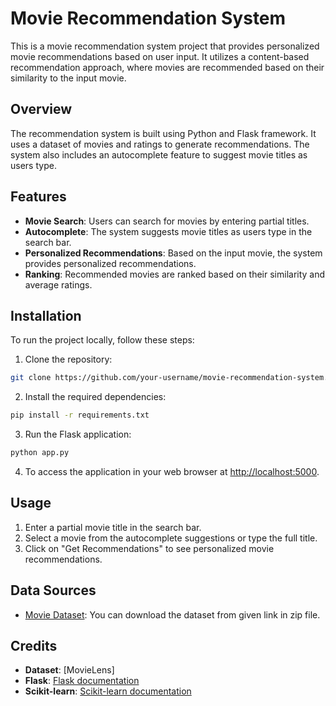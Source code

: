 # Movie Recommendation System

This is a movie recommendation system project that provides personalized movie recommendations based on user input. It utilizes a content-based recommendation approach, where movies are recommended based on their similarity to the input movie.

## Overview

The recommendation system is built using Python and Flask framework. It uses a dataset of movies and ratings to generate recommendations. The system also includes an autocomplete feature to suggest movie titles as users type.

## Features

- **Movie Search**: Users can search for movies by entering partial titles.
- **Autocomplete**: The system suggests movie titles as users type in the search bar.
- **Personalized Recommendations**: Based on the input movie, the system provides personalized recommendations.
- **Ranking**: Recommended movies are ranked based on their similarity and average ratings.

## Installation

To run the project locally, follow these steps:

1. Clone the repository:

```bash
git clone https://github.com/your-username/movie-recommendation-system.git
```

2. Install the required dependencies:

```bash
pip install -r requirements.txt
```

3. Run the Flask application:

```bash
python app.py
```

4. To access the application in your web browser at [http://localhost:5000](http://localhost:5000).

## Usage

1. Enter a partial movie title in the search bar.
2. Select a movie from the autocomplete suggestions or type the full title.
3. Click on "Get Recommendations" to see personalized movie recommendations.

## Data Sources

- [Movie Dataset]([link-to-movie-dataset](https://files.grouplens.org/datasets/movielens/ml-10m.zip)): You can download the dataset from given link in zip file.

## Credits

- **Dataset**: [MovieLens]
- **Flask**: [Flask documentation](https://flask.palletsprojects.com/)
- **Scikit-learn**: [Scikit-learn documentation](https://scikit-learn.org/stable/)
